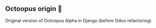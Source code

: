 ## Octoopus origin :octopus:

Original version of Octoopus Alpha in Django (before Odoo refactoring)
